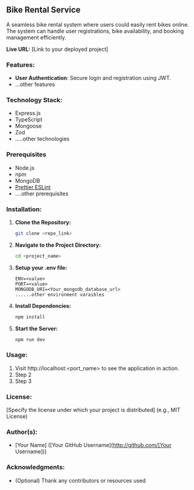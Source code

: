## Bike Rental Service

A seamless bike rental system where users could easily rent bikes online. The system can handle user registrations, bike availability, and booking management efficiently.

**Live URL:** [Link to your deployed project] 

### Features:

- **User Authentication**: Secure login and registration using JWT.
- ...other features

### Technology Stack:

* Express.js
* TypeScript
* Mongoose
* Zod
* .....other technologies

### Prerequisites

- Node.js
- npm
- MongoDB
- [Prettier ESLint](vs-code-prettier-eslint)
- ....other prerequisites

### Installation:

1. **Clone the Repository:**

   ```bash
   git clone <repo_link>
   ```

2. **Navigate to the Project Directory:**

   ```bash
   cd <project_name>
   ```

3. **Setup your .env file:**

   ```plaintext
   ENV=<value>
   PORT=<value>
   MONGODB_URI=<Your_mongodb_database_url>
   ......other environment varaibles
   ```

4. **Install Dependencies:**

   ```bash
   npm install
   ```

5. **Start the Server:**

   ```bash
   npm run dev
   ```
### Usage:

1. Visit http://localhost:<port_name> to see the application in action.
2. Step 2
3. Step 3

### License:

[Specify the license under which your project is distributed] (e.g., MIT License)

### Author(s):

* [Your Name] ([Your GitHub Username](http://github.com/[Your Username]))

### Acknowledgments:

* (Optional) Thank any contributors or resources used
